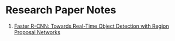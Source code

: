 # Research Paper Notes
1. [Faster R-CNN: Towards Real-Time Object Detection with Region Proposal Networks](./Faster%20R-CNN:%20Towards%20Real-Time%20Object%20Detection%20with%20Region%20Proposal%20Networks/index.md)
